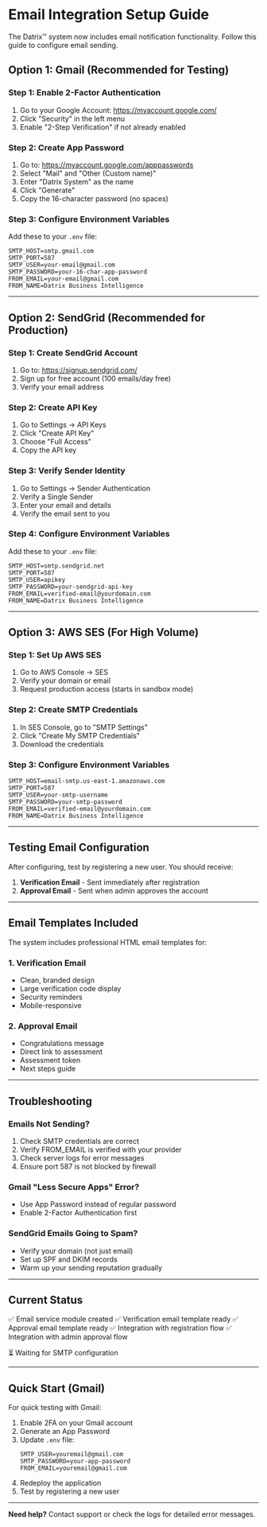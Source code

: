 # Email Integration Setup Guide

The Datrix™ system now includes email notification functionality. Follow this guide to configure email sending.

## Option 1: Gmail (Recommended for Testing)

### Step 1: Enable 2-Factor Authentication
1. Go to your Google Account: https://myaccount.google.com/
2. Click "Security" in the left menu
3. Enable "2-Step Verification" if not already enabled

### Step 2: Create App Password
1. Go to: https://myaccount.google.com/apppasswords
2. Select "Mail" and "Other (Custom name)"
3. Enter "Datrix System" as the name
4. Click "Generate"
5. Copy the 16-character password (no spaces)

### Step 3: Configure Environment Variables
Add these to your `.env` file:

```
SMTP_HOST=smtp.gmail.com
SMTP_PORT=587
SMTP_USER=your-email@gmail.com
SMTP_PASSWORD=your-16-char-app-password
FROM_EMAIL=your-email@gmail.com
FROM_NAME=Datrix Business Intelligence
```

---

## Option 2: SendGrid (Recommended for Production)

### Step 1: Create SendGrid Account
1. Go to: https://signup.sendgrid.com/
2. Sign up for free account (100 emails/day free)
3. Verify your email address

### Step 2: Create API Key
1. Go to Settings → API Keys
2. Click "Create API Key"
3. Choose "Full Access"
4. Copy the API key

### Step 3: Verify Sender Identity
1. Go to Settings → Sender Authentication
2. Verify a Single Sender
3. Enter your email and details
4. Verify the email sent to you

### Step 4: Configure Environment Variables
Add these to your `.env` file:

```
SMTP_HOST=smtp.sendgrid.net
SMTP_PORT=587
SMTP_USER=apikey
SMTP_PASSWORD=your-sendgrid-api-key
FROM_EMAIL=verified-email@yourdomain.com
FROM_NAME=Datrix Business Intelligence
```

---

## Option 3: AWS SES (For High Volume)

### Step 1: Set Up AWS SES
1. Go to AWS Console → SES
2. Verify your domain or email
3. Request production access (starts in sandbox mode)

### Step 2: Create SMTP Credentials
1. In SES Console, go to "SMTP Settings"
2. Click "Create My SMTP Credentials"
3. Download the credentials

### Step 3: Configure Environment Variables
```
SMTP_HOST=email-smtp.us-east-1.amazonaws.com
SMTP_PORT=587
SMTP_USER=your-smtp-username
SMTP_PASSWORD=your-smtp-password
FROM_EMAIL=verified-email@yourdomain.com
FROM_NAME=Datrix Business Intelligence
```

---

## Testing Email Configuration

After configuring, test by registering a new user. You should receive:
1. **Verification Email** - Sent immediately after registration
2. **Approval Email** - Sent when admin approves the account

---

## Email Templates Included

The system includes professional HTML email templates for:

### 1. Verification Email
- Clean, branded design
- Large verification code display
- Security reminders
- Mobile-responsive

### 2. Approval Email
- Congratulations message
- Direct link to assessment
- Assessment token
- Next steps guide

---

## Troubleshooting

### Emails Not Sending?
1. Check SMTP credentials are correct
2. Verify FROM_EMAIL is verified with your provider
3. Check server logs for error messages
4. Ensure port 587 is not blocked by firewall

### Gmail "Less Secure Apps" Error?
- Use App Password instead of regular password
- Enable 2-Factor Authentication first

### SendGrid Emails Going to Spam?
- Verify your domain (not just email)
- Set up SPF and DKIM records
- Warm up your sending reputation gradually

---

## Current Status

✅ Email service module created
✅ Verification email template ready
✅ Approval email template ready
✅ Integration with registration flow
✅ Integration with admin approval flow

⏳ Waiting for SMTP configuration

---

## Quick Start (Gmail)

For quick testing with Gmail:

1. Enable 2FA on your Gmail account
2. Generate an App Password
3. Update `.env` file:
   ```
   SMTP_USER=youremail@gmail.com
   SMTP_PASSWORD=your-app-password
   FROM_EMAIL=youremail@gmail.com
   ```
4. Redeploy the application
5. Test by registering a new user

---

**Need help?** Contact support or check the logs for detailed error messages.


